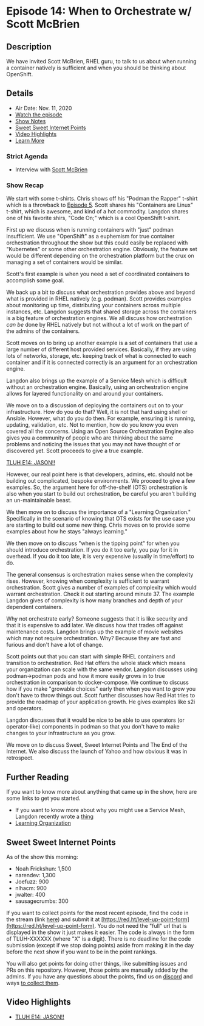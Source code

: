 # Episode 14: When to Orchestrate w/ Scott McBrien

## Description

We have invited Scott McBrien, RHEL guru, to talk to us about when running a container natively is sufficient and when you should be thinking about OpenShift.

## Details

* Air Date: Nov. 11, 2020
* [Watch the episode](https://youtu.be/AJhp3kELruU)
* [Show Notes](#show-notes)
* [Sweet Sweet Internet Points](#sweet-sweet-internet-points)
* [Video Highlights](#video-highlights)
* [Learn More](https://red.ht/leveluphour)

### Strict Agenda

* Interview with [Scott McBrien](https://twitter.com/stabby_mc)

### Show Recap

We start with some t-shirts.
Chris shows off his "Podman the Rapper" t-shirt which is a throwback to [Episode 5](../E5/README.md).
Scott shares his "Containers are Linux" t-shirt, which is awesome, and kind of a hot commodity.
Langdon shares one of his favorite shirs, "Code On;" which is a cool OpenShift t-shirt.

First up we discuss when is running containers with "just" podman insufficient.
We use "OpenShift" as a euphemism for true container orchestration throughout the show but this could easily be replaced with "Kubernetes" or some other orchestration engine.
Obviously, the feature set would be different depending on the orchestration platform but the crux on managing a set of containers would be similar.

Scott's first example is when you need a set of coordinated containers to accomplish some goal.

We back up a bit to discuss what orchestration provides above and beyond what is provided in RHEL natively (e.g. podman).
Scott provides examples about monitoring up time, distributing your containers across multiple instances, etc.
Langdon suggests that shared storage across the containers is a big feature of orchestration engines.
We all discuss how orchestration *can be* done by RHEL natively but not without a lot of work on the part of the admins of the containers.

Scott moves on to bring up another example is a set of containers that use a large number of different host provided services.
Basically, if they are using lots of networks, storage, etc. keeping track of what is connected to each container and if it is connected correctly is an argument for an orchestration engine.

Langdon also brings up the example of a Service Mesh which is difficult without an orchestration engine.
Basically, using an orchestration engine allows for layered functionality on and around your containers.

We move on to a discussion of deploying the containers out on to your infrastructure.
How do you do that?
Well, it is not that hard using shell or Ansible.
However, what do you do then.
For example, ensuring it is running, updating, validation, etc.
Not to mention, how do you know you even covered all the concerns.
Using an Open Source Orchestration Engine also gives you a community of people who are thinking about the same problems and noticing the issues that you may not have thought of or discovered yet.
Scott proceeds to give a true example.

[TLUH E14: JASON!! <shakes fist>](https://clips.twitch.tv/SolidTardyPonyKlappa)

However, our real point here is that developers, admins, etc. should not be building out complicated, bespoke environments.
We proceed to give a few examples.
So, the argument here for off-the-shelf (OTS) orchestration is also when you start to build out orchestration, be careful you aren't building an un-maintainable beast.

We then move on to discuss the importance of a "Learning Organization."
Specifically in the scenario of knowing that OTS exists for the use case you are starting to build out some new thing.
Chris moves on to provide some examples about how he stays "always learning."

We then move on to discuss "when is the tipping point" for when you should introduce orchestration.
If you do it too early, you pay for it in overhead.
If you do it too late, it is very expensive (usually in time/effort) to do.

The general consensus is orchestration makes sense when the complexity rises.
However, knowing when complexity is sufficient to warrant orchestration.
Scott gives a number of examples of complexity which would warrant orchestration.
Check it out starting around minute 37.
The example Langdon gives of complexity is how many branches and depth of your dependent containers.

Why not orchestrate early?
Someone suggests that it is like security and that it is expensive to add later.
We discuss how that trades off against maintenance costs.
Langdon brings up the example of movie websites which may not require orchestration.
Why?
Because they are fast and furious and don't have a lot of change.

Scott points out that you can start with simple RHEL containers and transition to orchestration.
Red Hat offers the whole stack which means your organization can scale with the same vendor.
Langdon discusses using podman->podman pods and how it more easily grows in to true orchestration in comparison to docker-compose.
We continue to discuss how if you make "growable choices" early then when you want to grow you don't have to throw things out.
Scott further discusses how Red Hat tries to provide the roadmap of your application growth.
He gives examples like s2i and operators.

Langdon discusses that it would be nice to be able to use operators (or operator-like) components in podman so that you don't have to make changes to your infrastructure as you grow.

We move on to discuss Sweet, Sweet Internet Points and The End of the Internet.
We also discuss the launch of Yahoo and how obvious it was in retrospect.

## Further Reading

If you want to know more about anything that came up in the show, here are some links to get you started.

* If you want to know more about why you might use a Service Mesh, Langdon recently wrote a [thing](https://www.openshift.com/blog/what-is-openshift-service-mesh-2.0-and-is-it-for-you)
* [Learning Organization](https://en.wikipedia.org/wiki/Learning_organization)


## Sweet Sweet Internet Points

As of the show this morning:

* Noah Frickshun: 1,500
* narendev: 1,300
* Joefuzz: 900
* nlhacm: 900
* jwalter: 400
* sausagecrumbs: 300

If you want to collect points for the most recent episode, find the code in the stream (link [here](#details)) and submit it at [https://red.ht/level-up-point-form](https://red.ht/level-up-point-form).
You do not need the "full" url that is displayed in the show it just makes it easier.
The code is always in the form of TLUH-XXXXXX (where "X" is a digit).
There is no deadline for the code submission (except if we stop doing points) aside from making it in the day before the next show if you want to be in the point rankings.

You will also get points for doing other things, like submitting issues and PRs on this repository.
However, those points are manually added by the admins.
If you have any questions about the points, find us on [discord](https://discord.gg/5VMVGJt) and ways [to collect them](../activities.md).

## Video Highlights

* [TLUH E14: JASON!! <shakes fist>](https://clips.twitch.tv/SolidTardyPonyKlappa)
